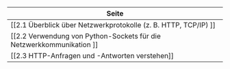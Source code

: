 | Seite | 
| ----------- | 
| [[2.1 Überblick über Netzwerkprotokolle (z. B. HTTP, TCP/IP) ]] | 
| [[2.2 Verwendung von Python-Sockets für die Netzwerkkommunikation  ]] | 
| [[2.3 HTTP-Anfragen und -Antworten verstehen]] | 